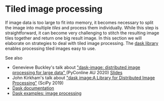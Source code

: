# Tiled image processing

If image data is too large to fit into memory, it becomes necessary to split the image into multiple _tiles_ and process them individually. While this step is straightforward, it can become very challenging to stitch the resulting image tiles together and return one big result image. In this section we will elaborate on strategies to deal with tiled image processing. 
The [dask library](https://docs.dask.org/en/stable/) enables processing tiled images easy to use.

See also
* Genevieve Buckley's talk about ["dask-image: distributed image processing for large data" ](https://www.youtube.com/watch?v=MpjgzNeISeI&t=1359s) (PyConline AU 2020) [Slides](https://genevievebuckley.github.io/dask-image-talk-2020/)
* John Kirkham's talk about ["dask image:A Library for Distributed Image Processing"](https://www.youtube.com/watch?v=XGUS174vvLs) (SciPy 2019)
* [Dask documentation](https://docs.dask.org/en/stable/)
* [Dask examples: image processing](https://examples.dask.org/applications/image-processing.html)

